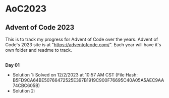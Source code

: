 # AoC2023
## Advent of Code 2023

This is to track my progress for Advent of Code over the years. Advent of Code's 2023 site is at "https://adventofcode.com/". Each year will have it's own folder and readme to track.<br><br>

**Day 01**
* Solution 1: Solved on 12/2/2023 at 10:57 AM CST (File Hash: B5FD9CA64BE50766472525E397B1919C900F76695C40A05A5AEC9AA74CBC605B)
* Solution 2: